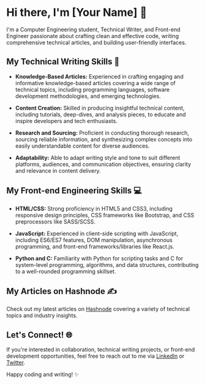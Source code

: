 # Hi there, I'm [Your Name] 👋

I'm a Computer Engineering student, Technical Writer, and Front-end Engineer passionate about crafting clean and effective code, writing comprehensive technical articles, and building user-friendly interfaces.

## My Technical Writing Skills 📝

- **Knowledge-Based Articles:** Experienced in crafting engaging and informative knowledge-based articles covering a wide range of technical topics, including programming languages, software development methodologies, and emerging technologies.
  
- **Content Creation:** Skilled in producing insightful technical content, including tutorials, deep-dives, and analysis pieces, to educate and inspire developers and tech enthusiasts.

- **Research and Sourcing:** Proficient in conducting thorough research, sourcing reliable information, and synthesizing complex concepts into easily understandable content for diverse audiences.

- **Adaptability:** Able to adapt writing style and tone to suit different platforms, audiences, and communication objectives, ensuring clarity and relevance in content delivery.

## My Front-end Engineering Skills 💻

- **HTML/CSS:** Strong proficiency in HTML5 and CSS3, including responsive design principles, CSS frameworks like Bootstrap, and CSS preprocessors like SASS/SCSS.

- **JavaScript:** Experienced in client-side scripting with JavaScript, including ES6/ES7 features, DOM manipulation, asynchronous programming, and front-end frameworks/libraries like React.js.

- **Python and C:** Familiarity with Python for scripting tasks and C for system-level programming, algorithms, and data structures, contributing to a well-rounded programming skillset.

## My Articles on Hashnode ✍️

Check out my latest articles on [Hashnode](https://hashnode.com/@your-username) covering a variety of technical topics and industry insights.

## Let's Connect! 🌐

If you're interested in collaboration, technical writing projects, or front-end development opportunities, feel free to reach out to me via [LinkedIn](https://www.linkedin.com/in/your-profile) or [Twitter](https://twitter.com/your-handle).

Happy coding and writing! ✨

